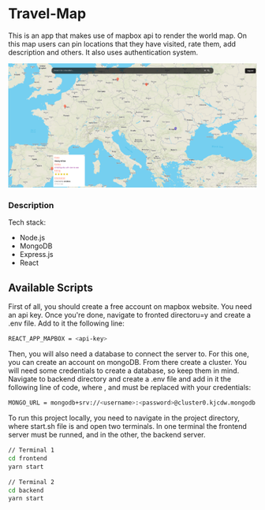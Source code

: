 # Travel-Map
This is an app that makes use of mapbox api to render the world map. On this map users can pin locations that they have visited, rate them, add description and others.
It also uses authentication system.

![Demo Image](https://github.com/costingh/Travel-Map/blob/master/demo.png?raw=true)

### Description

Tech stack: 
* Node.js
* MongoDB
* Express.js
* React

## Available Scripts

First of all, you should create a free account on mapbox website. You need an api key. Once you're done, navigate to fronted directoru=y and create a .env file.
Add to it the following line:

```bash
REACT_APP_MAPBOX = <api-key>
```

Then, you will also need a database to connect the server to. For this one, you can create an account on mongoDB. From there create a cluster. You will need some credentials to create a database, so keep them in mind. 
Navigate to backend directory and create a .env file and add in it the following line of code, where <username>, <password> and <databaseName> must be replaced with your credentials:

```bash
MONGO_URL = mongodb+srv://<username>:<password>@cluster0.kjcdw.mongodb.net/<databaseName>?retryWrites=true&w=majority
```

To run this project locally, you need to navigate in the project directory, where start.sh file is and open two terminals. 
In one terminal the frontend server must be runned, and in the other, the backend server.

```bash
// Terminal 1
cd frontend
yarn start
```

```bash
// Terminal 2
cd backend
yarn start
```
